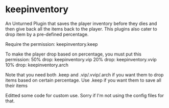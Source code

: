 # keepinventory

An Unturned Plugin that saves the player inventory before they dies and then give back all the items back to the player.
This plugins also cater to drop item by a pre-defined percentage.

Require the permission: keepinventory.keep

To make the player drop based on percentage, you must put this permission:
50% drop: keepinventory.vip
20% drop: keepinventory.vvip
10% drop: keepinventory.arch

Note that you need both .keep and .vip/.vvip/.arch if you want them to drop items based on certain percentage. Use .keep if you want them
to save all their items

Editted some code for custom use. Sorry if I'm not using the config files for that.
